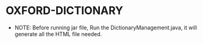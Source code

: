 # OXFORD-DICTIONARY
+ NOTE: Before running jar file, Run the DictionaryManagement.java, it will generate all the
HTML file needed.
